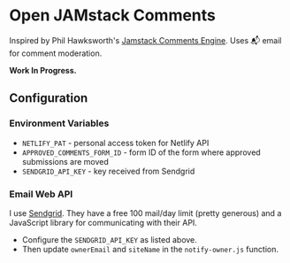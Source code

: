 # Open JAMstack Comments

Inspired by Phil Hawksworth's [Jamstack Comments Engine](https://github.com/philhawksworth/jamstack-comments-engine). Uses 📬 email for comment moderation.

__Work In Progress.__

## Configuration

### Environment Variables

- `NETLIFY_PAT` - personal access token for Netlify API
- `APPROVED_COMMENTS_FORM_ID` - form ID of the form where approved submissions are moved
- `SENDGRID_API_KEY` - key received from Sendgrid

### Email Web API

I use [Sendgrid](https://sendgrid.com/). They have a free 100 mail/day limit (pretty generous) and a JavaScript library for communicating with their API.

- Configure the `SENDGRID_API_KEY` as listed above.
- Then update `ownerEmail` and `siteName` in the `notify-owner.js` function.
